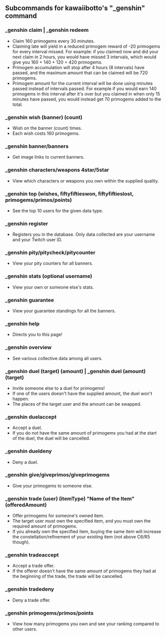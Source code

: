 ## Subcommands for kawaiibotto's "_genshin" command

### _genshin claim | _genshin redeem
- Claim 160 primogems every 30 minutes.
- Claiming late will yield in a reduced primogem reward of -20 primogems for every interval missed. For example: if you claimed now and did your next claim in 2 hours, you would have missed 3 intervals, which would give you 160 + 140 + 120 = 420 primogems.
- Primogem accumulation will stop after 4 hours (8 intervals) have passed, and the maximum amount that can be claimed will be 720 primogems.
- Primogem amount for the current interval will be done using minutes passed instead of intervals passed. For example if you would earn 140 primogems in this interval after it's over but you claimed in when only 15 minutes have passed, you would instead get 70 primogems added to the total. 

### _genshin wish (banner) (count)
- Wish on the banner (count) times. 
- Each wish costs 160 primogems.

### _genshin banner/banners
- Get image links to current banners.

### _genshin characters/weapons 4star/5star
- View which characters or weapons you own within the supplied quality.

### _genshin top (wishes, fiftyfiftieswon, fiftyfiftieslost, primogems/primos/points)
- See the top 10 users for the given data type.

### _genshin register
- Registers you in the database. Only data collected are your username and your Twitch user ID.

### _genshin pity/pitycheck/pitycounter
- View your pity counters for all banners.

### _genshin stats (optional username)
- View your own or someone else's stats.

### _genshin guarantee
- View your guarantee standings for all the banners.

### _genshin help
- Directs you to this page!

### _genshin overview
- See various collective data among all users.

### _genshin duel (target) (amount) | _genshin duel (amount) (target)
- Invite someone else to a duel for primogems!
- If one of the users doesn't have the supplied amount, the duel won't happen.
- The places of the target user and the amount can be swapped.

### _genshin duelaccept
- Accept a duel.
- If you do not have the same amount of primogems you had at the start of the duel, the duel will be cancelled.

### _genshin dueldeny
- Deny a duel.

### _genshin give/giveprimos/giveprimogems
- Give your primogems to someone else.

### _genshin trade (user) (itemType) <b>"Name of the Item"</b> (offeredAmount)
- Offer primogems for someone's owned item.
- The target user must own the specified item, and you must own the required amount of primogems.
- If you already own the specified item, buying the same item will increase the constellation/refinement of your existing item (not above C6/R5 though).

### _genshin tradeaccept
- Accept a trade offer. 
- If the offerer doesn't have the same amount of primogems they had at the beginning of the trade, the trade will be cancelled.

### _genshin tradedeny
- Deny a trade offer.

### _genshin primogems/primos/points
- View how many primogems you own and see your ranking compared to other users.
